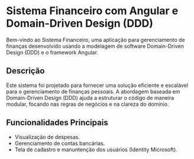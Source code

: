 # Sistema Financeiro com Angular e Domain-Driven Design (DDD)

Bem-vindo ao Sistema Financeiro, uma aplicação para gerenciamento de finanças desenvolvido usando a modelagem de software Domain-Driven Design (DDD) e o framework Angular.

## Descrição

Este sistema foi projetado para fornecer uma solução eficiente e escalável para o gerenciamento de finanças pessoais. A abordagem baseada em Domain-Driven Design (DDD) ajuda a estruturar o código de maneira modular, focando nas regras de negócios e na clareza do domínio.

## Funcionalidades Principais

- Visualização de despesas.
- Gerenciamento de contas bancárias.
- Tela de cadastro e manuntenção dos usuários (Identity Microsoft).



